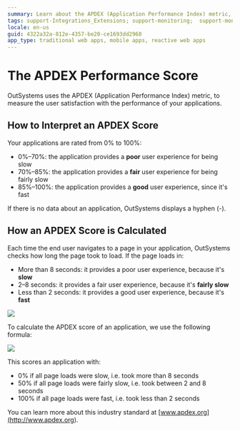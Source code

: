 ```yaml
---
summary: Learn about the APDEX (Application Performance Index) metric, used by OutSystems to measure the user satisfaction with the performance of your applications.
tags: support-Integrations_Extensions; support-monitoring;  support-monitoring-featured
locale: en-us
guid: 4322a32a-812e-4357-be20-ce1693dd2968
app_type: traditional web apps, mobile apps, reactive web apps
---
```


# The APDEX Performance Score

OutSystems uses the APDEX (Application Performance Index) metric, to measure the user satisfaction with the performance of your applications.

## How to Interpret an APDEX Score

Your applications are rated from 0% to 100%:

* 0%–70%:  the application provides a **poor** user experience for being slow
* 70%–85%: the application provides a **fair** user experience for being fairly slow
* 85%–100%: the application provides a **good** user experience, since it's fast

If there is no data about an application, OutSystems displays a hyphen (-).

## How an APDEX Score is Calculated

Each time the end user navigates to a page in your application, OutSystems checks how long the page took to load. If the page loads in:

* More than 8 seconds: it provides a poor user experience, because it's **slow**
* 2–8 seconds: it provides a fair user experience, because it's **fairly slow**
* Less than 2 seconds: it provides a good user experience, because it's **fast**

![](images/the-apdex-performance-score-2.png)

To calculate the APDEX score of an application, we use the following formula:

![](images/the-apdex-performance-score-3.png)

This scores an application with:

* 0% if all page loads were slow, i.e. took more than 8 seconds
* 50% if all page loads were fairly slow, i.e. took between 2 and 8 seconds
* 100% if all page loads were fast, i.e. took less than 2 seconds

You can learn more about this industry standard at [www.apdex.org](<http://www.apdex.org>).
